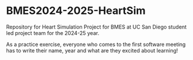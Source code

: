 # BMES2024-2025-HeartSim
Repository for Heart Simulation Project for BMES at UC San Diego student led project team for the 2024-25 year.

As a practice exercise, everyone who comes to the first software meeting has to write their name, year and what are they excited about learning! 

